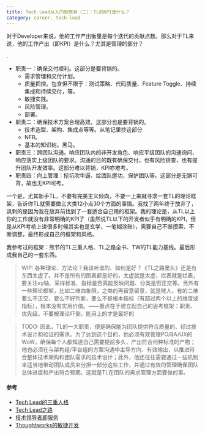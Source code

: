 ```yaml
---
title: Tech Lead从入门到放弃（二）：TL的KPI是什么？
category: career, tech-lead
---
```


对于Developer来说，他的工作产出衡量是每个迭代的贡献点数。那么对于TL来说，他的工作产出（即KPI）是什么？尤其是管理的部分？

<Summary WIP>.

* 职责一：确保交付顺利。这部分是要背锅的。
  * 需求管理和交付计划。
  * 质量把控。包含但不限于：测试策略、代码质量、Feature Toggle、持续集成和持续交付，等。
  * 敏捷实践。
  * 风险管理。
  * 部署。
* 职责二：确保技术方案合理高效。这部分也是要背锅的。
  * 技术选型、架构、集成点等等。从笔记里抄这部分
  * NFR。
  * 基本的知识树。黑马。
* 职责三：跨团队沟通。响应团队内的非开发角色、响应平级团队的沟通询问、响应落实上级团队的要求。沟通的目的既有确保交付，也有风险排查，也有提升团队开发效率。这部分难以背锅，KPI亦难考。
* 职责四：向上管理：挖坑吹牛逼、给团队邀功、保护团队等。这部分是无锅可背，故也无KPI可考。

一个是，尤其新手TL，不要有完美主义倾向，不要一上来就寻求一套TL的理论框架，告诉你TL就需要做三大类12小点30个方面的事情。我找了两年终于放弃了，讽刺的是因为我在放弃前找到了一套适合自己用的框架。我的理论是，从TL以上你的工作就没有非常明确的KPI了（虽然说TL以下的开发者似乎有明确的KPI，但是从KPI考核上讲很多时候其实也是玄学，一笔糊涂账），需要自己不断摸索、不断调整，最终形成自己的框架和风格。

我参考过的框架：熊节的TL三重人格、TL之路全书、TW的TL能力基线。最后形成我自己的一套东西。

> WIP: 各种理论、方法论？我该听谁的、如何是好？《TL之路里头》还是有东西太虚了。并不是所有的图表都是好的，太虚就是太虚，烂表就是烂表，要关注xy轴、采样标准、指标是否真能反映问题、分类是否正交等。另外有一些理论框架，比如二维四象限，之类的再留意留意，就是唬人，有的二维要么不正交，要么不好判断，要么不是根本指标（有超过两个以上的维度或指标），根本没有实用价值。——重点在于建立起自己的思考框架：职责、优先级。不要被理论吓倒，能用上的才是最好的

> TODO: 因此，TL的一大职责，便是确保能为团队提供符合质量的、经过技术设计和验证的需求。为了达到这个目的，他必须有效管理PO/BA/UX的WoW，确保每个人都知道自己需要提前多久、产出符合何种标准的产物；他也必须在与架构组/平台组的方案沟通中主导方向、有效输出，以推进符合整体技术架构和团队需求的技术设计；此外，他还往往需要通过一些机制来适当地带动团队成员来分担一部分这些工作，并通过有效的管理确保团队总体进度和产出符合预期。这就是TL在团队的需求管理方面要做的事。

#### 参考

* [Tech Lead的三重人格](https://insights.thoughtworks.cn/thoughtworks-practice-part8)
* [Tech Lead之路](https://insights.thoughtworks.cn/tech-lead/)
* [技术领导者即服务](http://gigix.thoughtworkers.org/2017/6/23/tech-lead-as-a-service)
* [Thoughtworks的敏捷开发](https://insights.thoughtworks.cn/agile-development-thoughtworks/)
